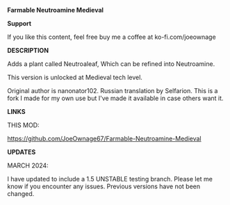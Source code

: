 **Farmable Neutroamine Medieval**

**Support**

If you like this content, feel free buy me a coffee at ko-fi.com/joeownage 

**DESCRIPTION**

Adds a plant called Neutroaleaf, Which can be refined into Neutroamine. 

This version is unlocked at Medieval tech level.

Original author is nanonator102. Russian translation by Selfarion. This is a fork I made for my own use but I've made it available in case others want it.

**LINKS**

THIS MOD:

https://github.com/JoeOwnage67/Farmable-Neutroamine-Medieval

**UPDATES**

MARCH 2024:

I have updated to include a 1.5 UNSTABLE testing branch. Please let me know if you encounter any issues. Previous versions have not been changed.



